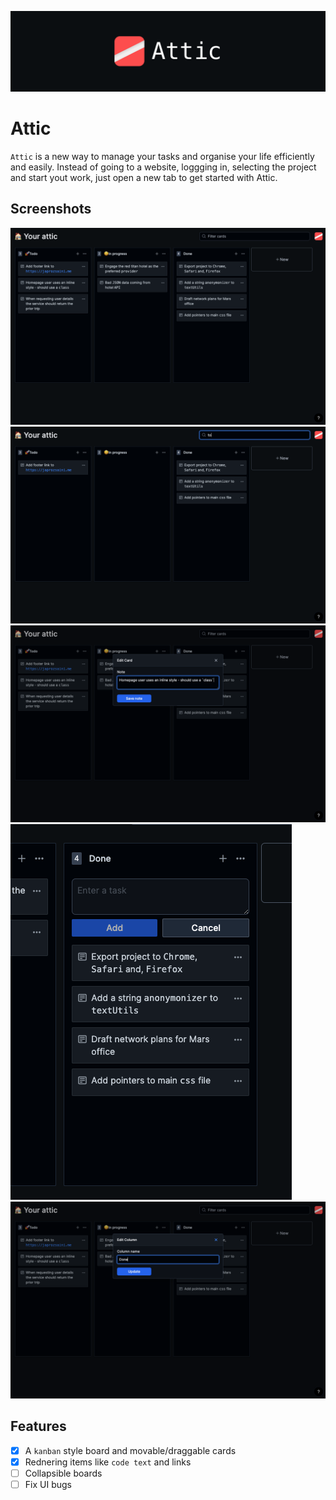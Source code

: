![Screenshot](assets/banner.png)

# Attic

`Attic` is a new way to manage your tasks and organise your life efficiently and easily. Instead of going to a website, loggging in, selecting the project and start yout work, just open a new tab to get started with Attic.

## Screenshots

![Screenshot](assets/main.png)
![Screenshot](assets/search.png)
![Screenshot](assets/editnote.png)
![Screenshot](assets/newnote.png)
![Screenshot](assets/editcol.png)

## Features

-   [x] A `kanban` style board and movable/draggable cards
-   [x] Rednering items like `code text` and links
-   [ ] Collapsible boards
-   [ ] Fix UI bugs
